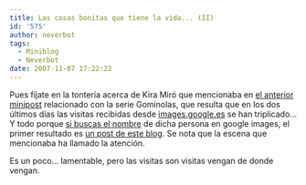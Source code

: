 ```yaml
---
title: Las cosas bonitas que tiene la vida... (II)
id: '575'
author: neverbot
tags:
  - Miniblog
  - Neverbot
date: 2007-11-07 17:22:22
---
```


Pues fíjate en la tontería acerca de Kira Miró que mencionaba en [el anterior minipost](https://www.neverbot.com/miniblog/%c2%bfgominolas/) relacionado con la serie Gominolas, que resulta que en los dos últimos días las visitas recibidas desde [images.google.es](http://images.google.es/) se han triplicado... Y todo porque [si buscas el nombre](http://images.google.es/images?rlz=1B3GGGL_esES246ES246&hl=es&q=kira+miro&btnG=B%C3%BAsqueda+de+im%C3%A1genes&gbv=2) de dicha persona en google images, el primer resultado es [un post de este blog](https://www.neverbot.com/fotografia/las-cosas-bonitas-que-tiene-la-vida). Se nota que la escena que mencionaba ha llamado la atención.

Es un poco... lamentable, pero las visitas son visitas vengan de donde vengan.